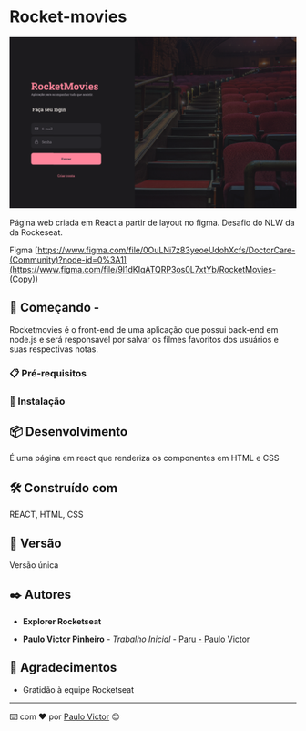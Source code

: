 # Rocket-movies




<img height="300px" src="./src/assets/Screenshot.png"> 



Página web criada em React a partir de layout no figma.
Desafio do NLW da  da Rockeseat. 

Figma [https://www.figma.com/file/0OuLNi7z83yeoeUdohXcfs/DoctorCare-(Community)?node-id=0%3A1](https://www.figma.com/file/9l1dKIqATQRP3os0L7xtYb/RocketMovies-(Copy))









## 🚀 Começando - 

Rocketmovies é o front-end de uma aplicação que possui back-end em node.js e será responsavel por salvar os filmes favoritos dos usuários e suas respectivas notas.




### 📋 Pré-requisitos



### 🔧 Instalação



## 📦 Desenvolvimento

É uma página em react que renderiza os componentes em HTML e CSS

## 🛠️ Construído com

REACT, HTML, CSS

## 📌 Versão

Versão única

## ✒️ Autores

 * **Explorer Rocketseat**

* **Paulo Victor Pinheiro** - *Trabalho Inicial* - [Paru - Paulo Victor](https://www.linkedin.com/in/paulo-pinheiro-4a94b0150/)




## 🎁 Agradecimentos

* Gratidão à equipe Rocketseat


---
⌨️ com ❤️ por [Paulo Victor](https://gist.github.com/Paru369) 😊
